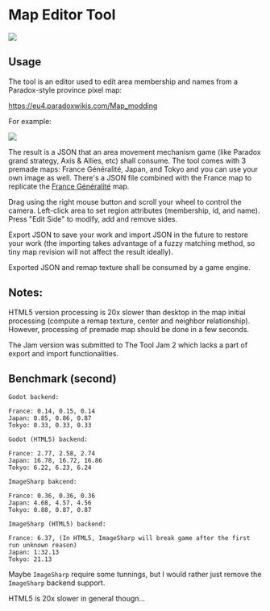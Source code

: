 # Map Editor Tool

<img src="https://img.itch.zone/aW1hZ2UvMTUzMDI2Mi84OTU3Mjc1LmdpZg==/347x500/8e8eah.gif">

## Usage

The tool is an editor used to edit area membership and names from a Paradox-style province pixel map:

https://eu4.paradoxwikis.com/Map_modding

For example:

<img src="https://img.itch.zone/aW1nLzg5NDAxOTgucG5n/original/Gp9fIV.png">

The result is a JSON that an area movement mechanism game (like Paradox grand strategy, Axis & Allies, etc) shall consume. The tool comes with 3 premade maps: France Généralité, Japan, and Tokyo and you can use your own image as well. There's a JSON file combined with the France map to replicate the [France Généralité](https://fr.wikipedia.org/wiki/G%C3%A9n%C3%A9ralit%C3%A9_(France)#:~:text=Une%20g%C3%A9n%C3%A9ralit%C3%A9%20est%20une%20circonscription,avec%20l'%C3%A9dit%20de%20Cognac.) map.

Drag using the right mouse button and scroll your wheel to control the camera. Left-click area to set region attributes (membership, id, and name). Press "Edit Side" to modify, add and remove sides.

Export JSON to save your work and import JSON in the future to restore your work (the importing takes advantage of a fuzzy matching method, so tiny map revision will not affect the result ideally). 

Exported JSON and remap texture shall be consumed by a game engine.

## Notes:

HTML5 version processing is 20x slower than desktop in the map initial processing (compute a remap texture, center and neighbor relationship). However, processing of premade map should be done in a few seconds.

The Jam version was submitted to The Tool Jam 2 which lacks a part of export and import functionalities.

## Benchmark (second)

```
Godot backend:

France: 0.14, 0.15, 0.14
Japan: 0.85, 0.86, 0.87
Tokyo: 0.33, 0.33, 0.33

Godot (HTML5) backend:

France: 2.77, 2.58, 2.74
Japan: 16.78, 16.72, 16.86
Tokyo: 6.22, 6.23, 6.24

ImageSharp bakcend:

France: 0.36, 0.36, 0.36
Japan: 4.68, 4.57, 4.56
Tokyo: 0.88, 0.87, 0.87

ImageSharp (HTML5) backend:

France: 6.37, (In HTML5, ImageSharp will break game after the first run unknown reason)
Japan: 1:32.13
Tokyo: 21.13
```

Maybe `ImageSharp` require some tunnings, but I would rather just remove the `ImageSharp` backend support.

HTML5 is 20x slower in general thougn...